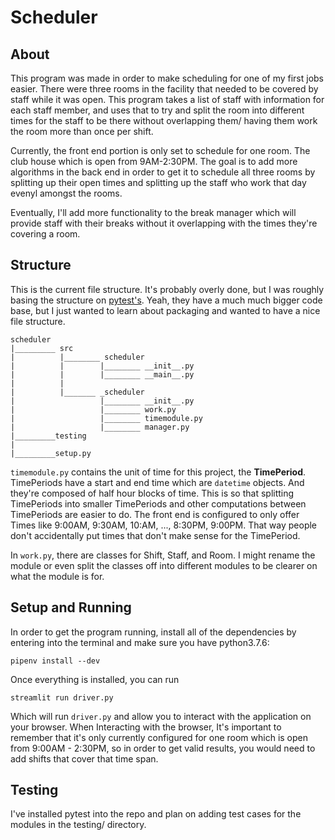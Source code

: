 # Scheduler

## About
This program was made in order to make scheduling for one of my first jobs easier.
There were three rooms in the facility that needed to be covered by staff while it
was open. This program takes a list of staff with information for each staff member,
and uses that to try and split the room into different times for the staff to be
there without overlapping them/ having them work the room more than once per shift.

Currently, the front end portion is only set to schedule for one room. The club house
which is open from 9AM-2:30PM. The goal is to add more algorithms in the back end in
order to get it to schedule all three rooms by splitting up their open times and
splitting up the staff who work that day evenyl amongst the rooms.

Eventually, I'll add more functionality to the break manager which will provide
staff with their breaks without it overlapping with the times they're covering a
room.


## Structure
This is the current file structure. It's probably overly done, but I was roughly
basing the structure on [pytest's](https://github.com/pytest-dev/pytest). Yeah,
they have a much much bigger code base, but I just wanted to learn about packaging
and wanted to have a nice file structure. 

```
scheduler
|_________ src
|          |________ scheduler
|          |        |________ __init__.py
|          |        |________ __main__.py
|          |
|          |_______ _scheduler
|                   |________ __init__.py
|                   |________ work.py
|                   |________ timemodule.py
|                   |________ manager.py
|_________testing
|
|_________setup.py
```

`timemodule.py` contains the unit of time for this project, the **TimePeriod**. 
TimePeriods have a start and end time which are
`datetime` objects. And they're composed of half hour blocks of time. This is so
that splitting TimePeriods into smaller TimePeriods and other computations between
TimePeriods are easier to do. The front end is configured to only offer Times like
9:00AM, 9:30AM, 10:AM, ..., 8:30PM, 9:00PM. That way people don't accidentally
put times that don't make sense for the TimePeriod.

In `work.py`, there are classes for Shift, Staff, and Room. I might rename the module
or even split the classes off into different modules to be clearer on what the module
is for.

## Setup and Running

In order to get the program running, install all of the dependencies by entering
into the terminal and make sure you have python3.7.6:

```pipenv install --dev```

Once everything is installed, you can run

``` streamlit run driver.py ```

Which will run `driver.py` and allow you to interact with the application on your
browser. When Interacting with the browser, It's important to remember that it's
only currently configured for one room which is open from 9:00AM - 2:30PM, so in
order to get valid results, you would need to add shifts that cover that time span.

## Testing

I've installed pytest into the repo and plan on adding test cases for the modules
in the testing/ directory.



